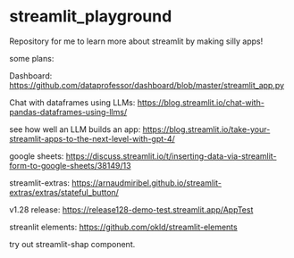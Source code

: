# streamlit_playground
Repository for me to learn more about streamlit by making silly apps!

some plans:

Dashboard: https://github.com/dataprofessor/dashboard/blob/master/streamlit_app.py

Chat with dataframes using LLMs: https://blog.streamlit.io/chat-with-pandas-dataframes-using-llms/

see how well an LLM builds an app: https://blog.streamlit.io/take-your-streamlit-apps-to-the-next-level-with-gpt-4/

google sheets: https://discuss.streamlit.io/t/inserting-data-via-streamlit-form-to-google-sheets/38149/13

streamlit-extras: https://arnaudmiribel.github.io/streamlit-extras/extras/stateful_button/

v1.28 release: https://release128-demo-test.streamlit.app/AppTest

streanlit elements: https://github.com/okld/streamlit-elements

try out streamlit-shap component. 
